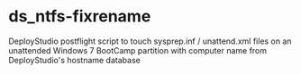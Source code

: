ds_ntfs-fixrename
=================

DeployStudio postflight script to touch sysprep.inf / unattend.xml files on an unattended Windows 7 BootCamp partition with computer name from DeployStudio's hostname database
